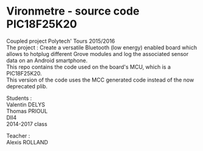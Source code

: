 # Vironmetre - source code PIC18F25K20
Coupled project Polytech' Tours 2015/2016  
The project :
Create a versatile Bluetooth (low energy) enabled board which allows to hotplug different Grove modules and log the associated sensor data on an Android smartphone.  
This repo contains the code used on the board's MCU, which is a PIC18F25K20.  
This version of the code uses the MCC generated code instead of the now deprecated plib.
  
Students :  
Valentin DELYS  
Thomas PRIOUL  
DII4  
2014-2017 class  
  
Teacher :  
Alexis ROLLAND  
